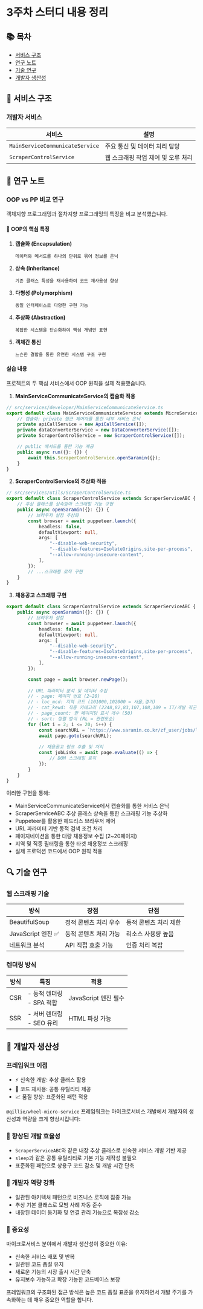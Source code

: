 # 3주차 스터디 내용 정리

## 📚 목차
- [서비스 구조](#서비스-구조)
- [연구 노트](#연구-노트)
- [기술 연구](#기술-연구)
- [개발자 생산성](#개발자-생산성)

## 🔧 서비스 구조

### 개발자 서비스
| 서비스                          | 설명                               |
| ------------------------------- | ---------------------------------- |
| `MainServiceCommunicateService` | 주요 통신 및 데이터 처리 담당      |
| `ScraperControlService`         | 웹 스크래핑 작업 제어 및 오류 처리 |

## 📖 연구 노트

### OOP vs PP 비교 연구
객체지향 프로그래밍과 절차지향 프로그래밍의 특징을 비교 분석했습니다.

#### 📌 OOP의 핵심 특징
1. **캡슐화 (Encapsulation)**
   ```
   데이터와 메서드를 하나의 단위로 묶어 정보를 은닉
   ```

2. **상속 (Inheritance)**
   ```
   기존 클래스 특성을 재사용하여 코드 재사용성 향상
   ```

3. **다형성 (Polymorphism)**
   ```
   동일 인터페이스로 다양한 구현 가능
   ```

4. **추상화 (Abstraction)**
   ```
   복잡한 시스템을 단순화하여 핵심 개념만 표현
   ```

5. **객체간 통신**
   ```
   느슨한 결합을 통한 유연한 시스템 구조 구현
   ```

#### 실습 내용
프로젝트의 두 핵심 서비스에서 OOP 원칙을 실제 적용했습니다.

1. **MainServiceCommunicateService의 캡슐화 적용**
```typescript
// src/services/developer/MainServiceCommunicateService.ts
export default class MainServiceCommunicateService extends MicroServiceABC {
    // 캡슐화: private 접근 제어자를 통한 내부 서비스 은닉
    private apiCallService = new ApiCallService([]);
    private dataConverterService = new DataConverterService([]);
    private ScraperControlService = new ScraperControlService([]);

    // public 메서드를 통한 기능 제공
    public async run({}: {}) {
        await this.ScraperControlService.openSaramin({});
    }
}
```

2. **ScraperControlService의 추상화 적용**
```typescript
// src/services/utils/ScraperControlService.ts
export default class ScraperControlService extends ScraperServiceABC {
    // 추상 클래스를 상속받아 스크래핑 기능 구현
    public async openSaramin({}: {}) {
        // 브라우저 설정 추상화
        const browser = await puppeteer.launch({
            headless: false,
            defaultViewport: null,
            args: [
                "--disable-web-security",
                "--disable-features=IsolateOrigins,site-per-process",
                "--allow-running-insecure-content",
            ],
        });
        // ...스크래핑 로직 구현
    }
}
```

3. **채용공고 스크래핑 구현**
```typescript
export default class ScraperControlService extends ScraperServiceABC {
    public async openSaramin({}: {}) {
        // 브라우저 설정
        const browser = await puppeteer.launch({
            headless: false,
            defaultViewport: null,
            args: [
                "--disable-web-security",
                "--disable-features=IsolateOrigins,site-per-process",
                "--allow-running-insecure-content",
            ],
        });

        const page = await browser.newPage();
        
        // URL 파라미터 분석 및 데이터 수집
        // - page: 페이지 번호 (2~20)
        // - loc_mcd: 지역 코드 (101000,102000 = 서울,경기)
        // - cat_kewd: 직종 카테고리 (2248,82,83,107,108,109 = IT/개발 직군)
        // - page_count: 한 페이지당 표시 개수 (50)
        // - sort: 정렬 방식 (RL = 관련도순)
        for (let i = 2; i <= 20; i++) {
            const searchURL = `https://www.saramin.co.kr/zf_user/jobs/list/domestic?page=${i}&loc_mcd=101000%2C102000&cat_kewd=2248%2C82%2C83%2C107%2C108%2C109&page_count=50&sort=RL`;
            await page.goto(searchURL);
            
            // 채용공고 링크 추출 및 처리
            const jobLinks = await page.evaluate(() => {
                // DOM 스크래핑 로직
            });
        }
    }
}
```

이러한 구현을 통해:
- MainServiceCommunicateService에서 캡슐화를 통한 서비스 은닉
- ScraperServiceABC 추상 클래스 상속을 통한 스크래핑 기능 추상화
- Puppeteer를 활용한 헤드리스 브라우저 제어
- URL 파라미터 기반 동적 검색 조건 처리
- 페이지네이션을 통한 대량 채용정보 수집 (2~20페이지)
- 지역 및 직종 필터링을 통한 타겟 채용정보 스크래핑
- 실제 프로덕션 코드에서 OOP 원칙 적용

## 🔍 기술 연구

### 웹 스크래핑 기술
| 방식              | 장점                  | 단점                  |
| ----------------- | --------------------- | --------------------- |
| BeautifulSoup     | 정적 콘텐츠 처리 우수 | 동적 콘텐츠 처리 제한 |
| JavaScript 엔진 ✅ | 동적 콘텐츠 처리 가능 | 리소스 사용량 높음    |
| 네트워크 분석     | API 직접 호출 가능    | 인증 처리 복잡        |

### 렌더링 방식
| 방식 | 특징                        | 적용                 |
| ---- | --------------------------- | -------------------- |
| CSR  | - 동적 렌더링<br>- SPA 적합 | JavaScript 엔진 필수 |
| SSR  | - 서버 렌더링<br>- SEO 유리 | HTML 파싱 가능       |

## 🚀 개발자 생산성

### 프레임워크 이점
- ⚡ 신속한 개발: 추상 클래스 활용
- 🔄 코드 재사용: 공통 유틸리티 제공
- 📈 품질 향상: 표준화된 패턴 적용

`@qillie/wheel-micro-service` 프레임워크는 마이크로서비스 개발에서 개발자의 생산성과 역량을 크게 향상시킵니다:

### 🚀 향상된 개발 효율성
- `ScraperServiceABC`와 같은 내장 추상 클래스로 신속한 서비스 개발 기반 제공
- `sleep`과 같은 공통 유틸리티로 기본 기능 재작성 불필요
- 표준화된 패턴으로 상용구 코드 감소 및 개발 시간 단축

### 💪 개발자 역량 강화
- 일관된 아키텍처 패턴으로 비즈니스 로직에 집중 가능
- 추상 기본 클래스로 모범 사례 자동 준수
- 내장된 데이터 동기화 및 연결 관리 기능으로 복잡성 감소

### 🎯 중요성
마이크로서비스 분야에서 개발자 생산성이 중요한 이유:
- 신속한 서비스 배포 및 반복
- 일관된 코드 품질 유지
- 새로운 기능의 시장 출시 시간 단축
- 유지보수 가능하고 확장 가능한 코드베이스 보장

프레임워크의 구조화된 접근 방식은 높은 코드 품질 표준을 유지하면서 개발 주기를 가속화하는 데 매우 중요한 역할을 합니다.